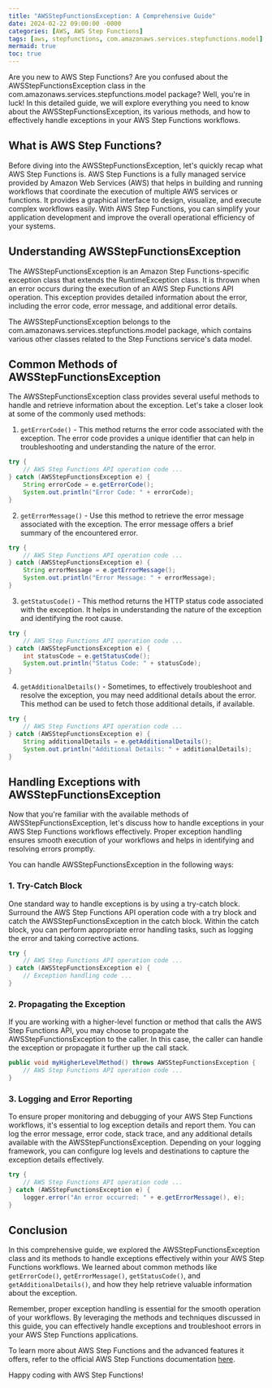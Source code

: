 ```yaml
---
title: "AWSStepFunctionsException: A Comprehensive Guide"
date: 2024-02-22 09:00:00 -0000
categories: [AWS, AWS Step Functions]
tags: [aws, stepfunctions, com.amazonaws.services.stepfunctions.model]
mermaid: true
toc: true
---
```



Are you new to AWS Step Functions? Are you confused about the AWSStepFunctionsException class in the com.amazonaws.services.stepfunctions.model package? Well, you're in luck! In this detailed guide, we will explore everything you need to know about the AWSStepFunctionsException, its various methods, and how to effectively handle exceptions in your AWS Step Functions workflows.

## What is AWS Step Functions?

Before diving into the AWSStepFunctionsException, let's quickly recap what AWS Step Functions is. AWS Step Functions is a fully managed service provided by Amazon Web Services (AWS) that helps in building and running workflows that coordinate the execution of multiple AWS services or functions. It provides a graphical interface to design, visualize, and execute complex workflows easily. With AWS Step Functions, you can simplify your application development and improve the overall operational efficiency of your systems.

## Understanding AWSStepFunctionsException

The AWSStepFunctionsException is an Amazon Step Functions-specific exception class that extends the RuntimeException class. It is thrown when an error occurs during the execution of an AWS Step Functions API operation. This exception provides detailed information about the error, including the error code, error message, and additional error details.

The AWSStepFunctionsException belongs to the com.amazonaws.services.stepfunctions.model package, which contains various other classes related to the Step Functions service's data model.

## Common Methods of AWSStepFunctionsException

The AWSStepFunctionsException class provides several useful methods to handle and retrieve information about the exception. Let's take a closer look at some of the commonly used methods:

1. `getErrorCode()` - This method returns the error code associated with the exception. The error code provides a unique identifier that can help in troubleshooting and understanding the nature of the error.

```java
try {
    // AWS Step Functions API operation code ...
} catch (AWSStepFunctionsException e) {
    String errorCode = e.getErrorCode();
    System.out.println("Error Code: " + errorCode);
}
```

2. `getErrorMessage()` - Use this method to retrieve the error message associated with the exception. The error message offers a brief summary of the encountered error.

```java
try {
    // AWS Step Functions API operation code ...
} catch (AWSStepFunctionsException e) {
    String errorMessage = e.getErrorMessage();
    System.out.println("Error Message: " + errorMessage);
}
```

3. `getStatusCode()` - This method returns the HTTP status code associated with the exception. It helps in understanding the nature of the exception and identifying the root cause.

```java
try {
    // AWS Step Functions API operation code ...
} catch (AWSStepFunctionsException e) {
    int statusCode = e.getStatusCode();
    System.out.println("Status Code: " + statusCode);
}
```

4. `getAdditionalDetails()` - Sometimes, to effectively troubleshoot and resolve the exception, you may need additional details about the error. This method can be used to fetch those additional details, if available.

```java
try {
    // AWS Step Functions API operation code ...
} catch (AWSStepFunctionsException e) {
    String additionalDetails = e.getAdditionalDetails();
    System.out.println("Additional Details: " + additionalDetails);
}
```

## Handling Exceptions with AWSStepFunctionsException

Now that you're familiar with the available methods of AWSStepFunctionsException, let's discuss how to handle exceptions in your AWS Step Functions workflows effectively. Proper exception handling ensures smooth execution of your workflows and helps in identifying and resolving errors promptly.

You can handle AWSStepFunctionsException in the following ways:

### 1. Try-Catch Block

One standard way to handle exceptions is by using a try-catch block. Surround the AWS Step Functions API operation code with a try block and catch the AWSStepFunctionsException in the catch block. Within the catch block, you can perform appropriate error handling tasks, such as logging the error and taking corrective actions.

```java
try {
    // AWS Step Functions API operation code ...
} catch (AWSStepFunctionsException e) {
    // Exception handling code ...
}
```

### 2. Propagating the Exception

If you are working with a higher-level function or method that calls the AWS Step Functions API, you may choose to propagate the AWSStepFunctionsException to the caller. In this case, the caller can handle the exception or propagate it further up the call stack.

```java
public void myHigherLevelMethod() throws AWSStepFunctionsException {
    // AWS Step Functions API operation code ...
}
```

### 3. Logging and Error Reporting

To ensure proper monitoring and debugging of your AWS Step Functions workflows, it's essential to log exception details and report them. You can log the error message, error code, stack trace, and any additional details available with the AWSStepFunctionsException. Depending on your logging framework, you can configure log levels and destinations to capture the exception details effectively.

```java
try {
    // AWS Step Functions API operation code ...
} catch (AWSStepFunctionsException e) {
    logger.error("An error occurred: " + e.getErrorMessage(), e);
}
```

## Conclusion

In this comprehensive guide, we explored the AWSStepFunctionsException class and its methods to handle exceptions effectively within your AWS Step Functions workflows. We learned about common methods like `getErrorCode()`, `getErrorMessage()`, `getStatusCode()`, and `getAdditionalDetails()`, and how they help retrieve valuable information about the exception.

Remember, proper exception handling is essential for the smooth operation of your workflows. By leveraging the methods and techniques discussed in this guide, you can effectively handle exceptions and troubleshoot errors in your AWS Step Functions applications.

To learn more about AWS Step Functions and the advanced features it offers, refer to the official AWS Step Functions documentation [here](https://docs.aws.amazon.com/step-functions).

Happy coding with AWS Step Functions!